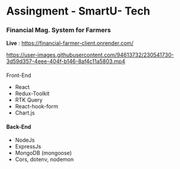 # Assingment - SmartU- Tech
### Financial Mag. System for Farmers

**Live** : https://financial-farmer-client.onrender.com/

https://user-images.githubusercontent.com/94613732/230541730-3d59d357-4eee-404f-b146-8af4c11a5803.mp4




#### 
Front-End
* React
* Redux-Toolkit
* RTK Query 
* React-hook-form 
* Chart.js 

#### Back-End
* NodeJs
* ExpressJs
* MongoDB (mongoose)
* Cors, dotenv, nodemon





